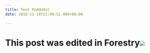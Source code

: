 ```yaml
---
title: Test Poddddst
date: 2018-11-14T21:49:52.000+00:00

---
```

# This post was edited in Forestry![](/uploads/salty_egg.jpg)